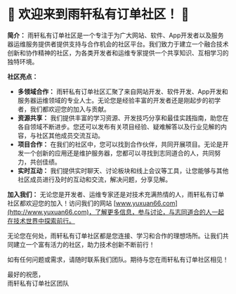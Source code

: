 # 🌟 欢迎来到雨轩私有订单社区！ 🌟

**简介：**
雨轩私有订单社区是一个专注于为广大网站、软件、App开发者以及服务器运维服务提供者提供支持与合作机会的社区平台。我们致力于建立一个融合技术创新和协作精神的社区，为各类开发者和运维专家提供一个共享知识、互相学习的独特环境。

**社区亮点：**
- **多领域合作：** 雨轩私有订单社区汇聚了来自网站开发、软件开发、App开发和服务器运维领域的专业人士。无论您是经验丰富的开发者还是刚起步的初学者，我们都欢迎您的加入与贡献。
- **资源共享：** 我们提供丰富的学习资源、开发技巧分享和最佳实践指南，助您在各自领域不断进步。您还可以发布有关项目经验、疑难解答以及行业见解的内容，与社区其他成员交流互动。
- **项目合作：** 在我们的社区中，您可以找到合作伙伴，共同开展项目。无论是开发一个创新的应用还是维护服务器，您都可以寻找到志同道合的人，共同努力，共创佳绩。
- **实时互动：** 我们提供实时聊天、讨论板块和线上会议等工具，让您能够与其他社区成员进行及时的互动和交流，解决问题，分享见解。

**加入我们：**
无论您是开发者、运维专家还是对技术充满热情的人，雨轩私有订单社区都欢迎您的加入！访问我们的网站 [www.yuxuan66.com](http://www.yuxuan66.com)，了解更多信息，参与讨论，与志同道合的人一起在技术世界中探索前行。

无论您在何处，雨轩私有订单社区都是您连接、学习和合作的理想场所。让我们共同建立一个富有活力的社区，助力技术创新不断前行！

如有任何问题或需求，请随时联系我们团队。期待与您在雨轩私有订单社区相见！

最好的祝愿，  
雨轩私有订单社区团队
